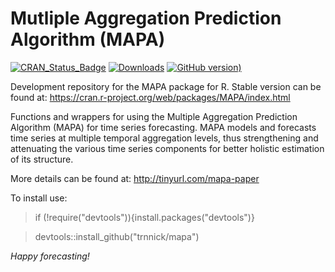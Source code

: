 Mutliple Aggregation Prediction Algorithm (MAPA)
=======
[![CRAN_Status_Badge](http://www.r-pkg.org/badges/version/MAPA?color=blue)](https://CRAN.R-project.org/package=MAPA)
[![Downloads](http://cranlogs.r-pkg.org/badges/MAPA?color=blue)](https://CRAN.R-project.org/package=MAPA)
[![GitHub version](https://badge.fury.io/gh/trnnick%2Fmapa.svg?color=blue))](https://badge.fury.io/gh/trnnick%2Fmapa)


Development repository for the MAPA package for R.
Stable version can be found at: https://cran.r-project.org/web/packages/MAPA/index.html

Functions and wrappers for using the Multiple Aggregation Prediction Algorithm (MAPA) for time series forecasting. MAPA models and forecasts time series at multiple temporal aggregation levels, thus strengthening and attenuating the various time series components for better holistic estimation of its structure. 

More details can be found at: http://tinyurl.com/mapa-paper


To install use:

> if (!require("devtools")){install.packages("devtools")}

> devtools::install_github("trnnick/mapa")

_Happy forecasting!_
